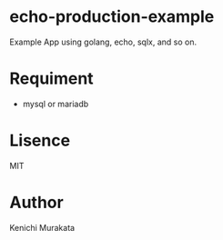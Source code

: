 # echo-production-example
Example App using golang, echo, sqlx, and so on.


# Requiment
+ mysql or mariadb

# Lisence
MIT

# Author
Kenichi Murakata
